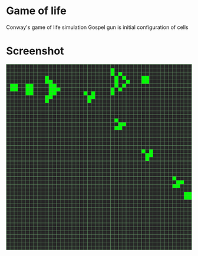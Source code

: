 # Game of life
Conway's game of life simulation 
Gospel gun is initial configuration of cells

# Screenshot
![game_of_life.png](https://github.com/anhsirk0/pygames/blob/master/Game_of_Life/game_of_life.png)
